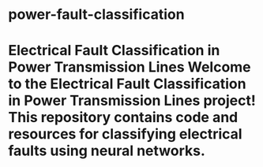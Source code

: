 # power-fault-classification
# Electrical Fault Classification in Power Transmission Lines  Welcome to the Electrical Fault Classification in Power Transmission Lines project! This repository contains code and resources for classifying electrical faults using neural networks.
